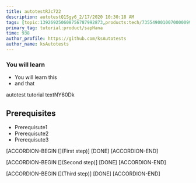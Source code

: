 ```yaml
---
title: autotestRJc722
description: autotestQ1Sgy6_2/17/2020 10:30:18 AM
tags: [topic:139269250608756787992873,products:tech/73554900100700000996,tutorial:experience/advanced]
primary_tag: tutorial:product/sapHana
time: 938
author_profile: https://github.com/ksAutotests
author_name: ksAutotests
---
```

### You will learn
- You will learn this
- and that

autotest tutorial textNY60Dk

## Prerequisites
- Prerequisute1
- Prerequisute2
- Prerequisute3

[ACCORDION-BEGIN [](First step)]
[DONE]
[ACCORDION-END]

[ACCORDION-BEGIN [](Second step)]
[DONE]
[ACCORDION-END]

[ACCORDION-BEGIN [](Third step)]
[DONE]
[ACCORDION-END]

